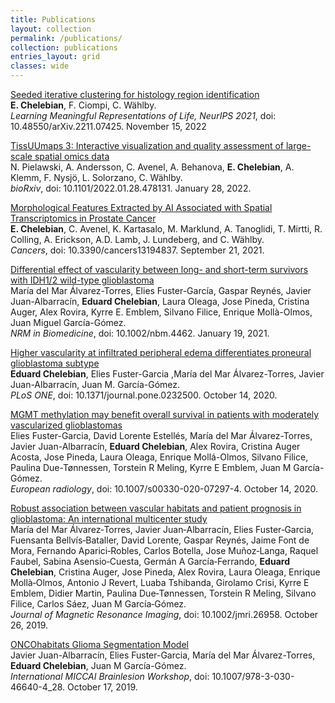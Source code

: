 ```yaml
---
title: Publications
layout: collection
permalink: /publications/
collection: publications
entries_layout: grid
classes: wide
---
```


[Seeded iterative clustering for histology region identification](https://doi.org/10.48550/arXiv.2211.07425)<br>
**E. Chelebian**, F. Ciompi, C. W&auml;hlby. <br>
*Learning Meaningful Representations of Life, NeurIPS 2021*, doi: 10.48550/arXiv.2211.07425. November 15, 2022

[TissUUmaps 3: Interactive visualization and quality assessment of large-scale spatial omics data](https://doi.org/10.1101/2022.01.28.478131)<br>
N. Pielawski, A. Andersson, C. Avenel, A. Behanova, **E. Chelebian**, A. Klemm, F. Nysj&ouml;, L. Solorzano, C. W&auml;hlby. <br>
*bioRxiv*, doi: 10.1101/2022.01.28.478131. January 28, 2022.

[Morphological Features Extracted by AI Associated with Spatial Transcriptomics in Prostate Cancer](https://doi.org/10.3390/cancers13194837)<br>
**E. Chelebian**, C. Avenel, K. Kartasalo, M. Marklund, A. Tanoglidi, T. Mirtti, R. Colling, A. Erickson, A.D. Lamb, J. Lundeberg, and C. W&auml;hlby. <br>
*Cancers*, doi: 10.3390/cancers13194837. September 21, 2021.

[Differential effect of vascularity between long- and short-term survivors with IDH1/2 wild-type glioblastoma](https://doi.org/10.1002/nbm.4462)<br>
María del Mar Álvarez-Torres, Elies Fuster-García, Gaspar Reynés, Javier Juan-Albarracín, **Eduard Chelebian**, Laura Oleaga, Jose Pineda, Cristina Auger, Alex Rovira, Kyrre E. Emblem, Silvano Filice, Enrique Mollà-Olmos, Juan Miguel García-Gómez. <br>
*NRM in Biomedicine*, doi: 10.1002/nbm.4462. January 19, 2021.

[Higher vascularity at infiltrated peripheral edema differentiates proneural glioblastoma subtype](https://doi.org/10.1371/journal.pone.0232500)<br>
**Eduard Chelebian**, Elies Fuster-Garcia ,María del Mar Álvarez-Torres, Javier Juan-Albarracín, Juan M. García-Gómez. <br>
*PLoS ONE*, doi: 10.1371/journal.pone.0232500. October 14, 2020.

[MGMT methylation may benefit overall survival in patients with moderately vascularized glioblastomas](https://doi.org/10.1007/s00330-020-07297-4)<br>
Elies Fuster-Garcia, David Lorente Estellés, María del Mar Álvarez-Torres, Javier Juan-Albarracín, **Eduard Chelebian**, Alex Rovira, Cristina Auger Acosta, Jose Pineda, Laura Oleaga, Enrique Mollá-Olmos, Silvano Filice, Paulina Due-Tønnessen, Torstein R Meling, Kyrre E Emblem, Juan M García-Gómez. <br>
*European radiology*, doi: 10.1007/s00330-020-07297-4. October 14, 2020.

[Robust association between vascular habitats and patient prognosis in glioblastoma: An international multicenter study](https://doi.org/10.1002/jmri.26958)<br>
María del Mar Álvarez‐Torres, Javier Juan‐Albarracín, Elies Fuster‐Garcia, Fuensanta Bellvís‐Bataller, David Lorente, Gaspar Reynés, Jaime Font de Mora, Fernando Aparici‐Robles, Carlos Botella, Jose Muñoz‐Langa, Raquel Faubel, Sabina Asensio‐Cuesta, Germán A García‐Ferrando, **Eduard Chelebian**, Cristina Auger, Jose Pineda, Alex Rovira, Laura Oleaga, Enrique Mollà‐Olmos, Antonio J Revert, Luaba Tshibanda, Girolamo Crisi, Kyrre E Emblem, Didier Martin, Paulina Due‐Tønnessen, Torstein R Meling, Silvano Filice, Carlos Sáez, Juan M García‐Gómez. <br>
*Journal of Magnetic Resonance Imaging*, doi: 10.1002/jmri.26958. October 26, 2019.

[ONCOhabitats Glioma Segmentation Model](https://doi.org/10.1007/978-3-030-46640-4_28)<br>
Javier Juan-Albarracín, Elies Fuster-Garcia, María del Mar Álvarez-Torres, **Eduard Chelebian**, Juan M García-Gómez. <br>
*International MICCAI Brainlesion Workshop*, doi: 10.1007/978-3-030-46640-4_28. October 17, 2019.

